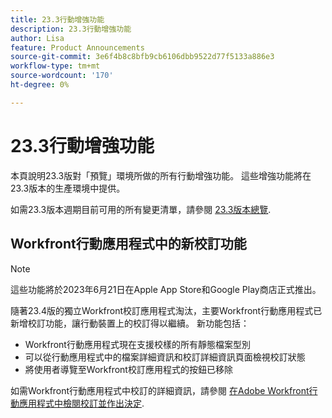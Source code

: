 ```yaml
---
title: 23.3行動增強功能
description: 23.3行動增強功能
author: Lisa
feature: Product Announcements
source-git-commit: 3e6f4b8c8bfb9cb6106dbb9522d77f5133a886e3
workflow-type: tm+mt
source-wordcount: '170'
ht-degree: 0%

---
```


# 23.3行動增強功能

本頁說明23.3版對「預覽」環境所做的所有行動增強功能。 這些增強功能將在23.3版本的生產環境中提供。

如需23.3版本週期目前可用的所有變更清單，請參閱 [23.3版本總覽](/help/quicksilver/product-announcements/product-releases/23.3-release-activity/23-3-release-overview.md).

## Workfront行動應用程式中的新校訂功能

>[!NOTE]
>
>這些功能將於2023年6月21日在Apple App Store和Google Play商店正式推出。

隨著23.4版的獨立Workfront校訂應用程式淘汰，主要Workfront行動應用程式已新增校訂功能，讓行動裝置上的校訂得以繼續。 新功能包括：

* Workfront行動應用程式現在支援校樣的所有靜態檔案型別
* 可以從行動應用程式中的檔案詳細資訊和校訂詳細資訊頁面檢視校訂狀態
* 將使用者導覽至Workfront校訂應用程式的按鈕已移除

如需Workfront行動應用程式中校訂的詳細資訊，請參閱 [在Adobe Workfront行動應用程式中檢閱校訂並作出決定](/help/quicksilver/workfront-basics/mobile-apps/using-the-workfront-mobile-app/work-with-proofs-in-mobile-app.md).
